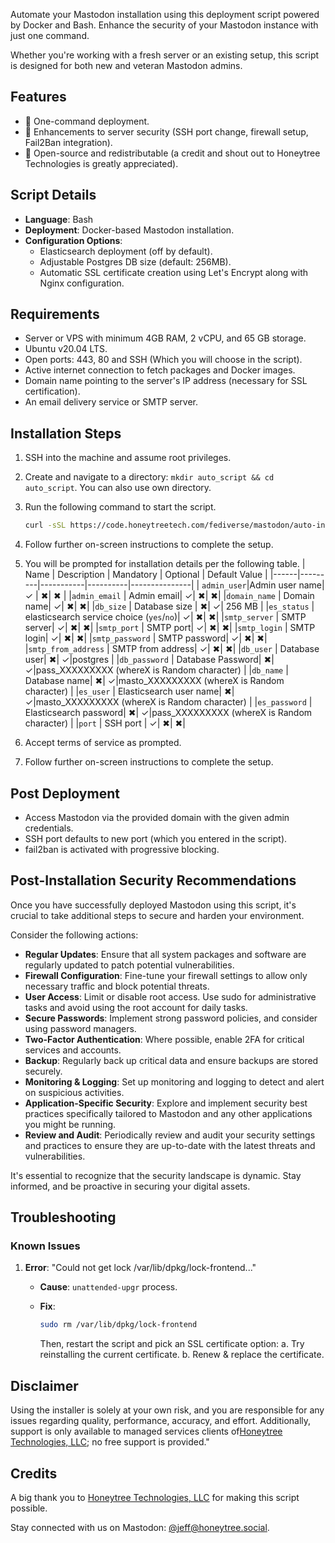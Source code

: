 Automate your Mastodon installation using this deployment script powered by Docker and Bash. Enhance the security of your Mastodon instance with just one command.

Whether you're working with a fresh server or an existing setup, this script is designed for both new and veteran Mastodon admins.

## Features

- 🚀 One-command deployment.
- 🔐 Enhancements to server security (SSH port change, firewall setup, Fail2Ban integration).
- 📘 Open-source and redistributable (a credit and shout out to Honeytree Technologies is greatly appreciated).

## Script Details

- **Language**: Bash
- **Deployment**: Docker-based Mastodon installation.
- **Configuration Options**:
  - Elasticsearch deployment (off by default).
  - Adjustable Postgres DB size (default: 256MB).
  - Automatic SSL certificate creation using Let's Encrypt along with Nginx configuration.

## Requirements

- Server or VPS with minimum 4GB RAM, 2 vCPU, and 65 GB storage.
- Ubuntu v20.04 LTS.
- Open ports:  443, 80 and SSH (Which you will choose in the script).
- Active internet connection to fetch packages and Docker images.
- Domain name pointing to the server's IP address (necessary for SSL certification).
- An email delivery service or SMTP server.

## Installation Steps

1. SSH into the machine and assume root privileges.
2. Create and navigate to a directory: `mkdir auto_script && cd auto_script`.
    You can also use own directory.
3. Run the following command to start the script.
    ```bash
    curl -sSL https://code.honeytreetech.com/fediverse/mastodon/auto-installer/masto_auto_script.sh -o ./masto_auto_script.sh && sudo chmod +x masto_auto_script.sh && ./masto_auto_script.sh
    ```
4. Follow further on-screen instructions to complete the setup.
5. You will be prompted for installation details per the following table.
    | Name | Description | Mandatory | Optional | Default Value | 
    |------|---------|-----------|----------|---------------|
    | `admin_user`|Admin user name| &checkmark; | &#10006;| &#10006; | 
    |`admin_email` | Admin email| &checkmark;| &#10006;| &#10006;|
    |`domain_name` | Domain name| &checkmark;| &#10006;| &#10006;|
    |`db_size` | Database size | &#10006;|  &checkmark;| 256 MB | 
    |`es_status` | elasticsearch service choice (`yes`/`no`)| &checkmark;| &#10006;| &#10006;|
    |`smtp_server` | SMTP server| &checkmark;| &#10006;| &#10006;|
    |`smtp_port` | SMTP port| &checkmark;| &#10006;| &#10006;|
    |`smtp_login` | SMTP login| &checkmark;| &#10006;| &#10006;|
    |`smtp_password` | SMTP password| &checkmark;| &#10006;| &#10006;|
    |`smtp_from_address` | SMTP from address| &checkmark;| &#10006;| &#10006;|
    |`db_user` | Database user| &#10006;| &checkmark;|postgres |
    |`db_password` | Database Password| &#10006;| &checkmark;|pass_XXXXXXXXX (whereX is Random character) |
    |`db_name` | Database name| &#10006;| &checkmark;|masto_XXXXXXXXX (whereX is Random character) |
    |`es_user` | Elasticsearch user name| &#10006;| &checkmark;|masto_XXXXXXXXX (whereX is Random character) |
    |`es_password` | Elasticsearch password| &#10006;| &checkmark;|pass_XXXXXXXXX (whereX is Random character) |
   |`port` | SSH port | &checkmark;| &#10006;| &#10006;|

                                
5. Accept terms of service as prompted.
6. Follow further on-screen instructions to complete the setup.

## Post Deployment

- Access Mastodon via the provided domain with the given admin credentials.
- SSH port defaults to new port (which you entered in the script).
- fail2ban is activated with progressive blocking.

## Post-Installation Security Recommendations

Once you have successfully deployed Mastodon using this script, it's crucial to take additional steps to secure and harden your environment. 

Consider the following actions:

- **Regular Updates**: Ensure that all system packages and software are regularly updated to patch potential vulnerabilities.
- **Firewall Configuration**: Fine-tune your firewall settings to allow only necessary traffic and block potential threats.
- **User Access**: Limit or disable root access. Use sudo for administrative tasks and avoid using the root account for daily tasks.
- **Secure Passwords**: Implement strong password policies, and consider using password managers.
- **Two-Factor Authentication**: Where possible, enable 2FA for critical services and accounts.
- **Backup**: Regularly back up critical data and ensure backups are stored securely.
- **Monitoring & Logging**: Set up monitoring and logging to detect and alert on suspicious activities.
- **Application-Specific Security**: Explore and implement security best practices specifically tailored to Mastodon and any other applications you might be running.
- **Review and Audit**: Periodically review and audit your security settings and practices to ensure they are up-to-date with the latest threats and vulnerabilities.

It's essential to recognize that the security landscape is dynamic. Stay informed, and be proactive in securing your digital assets.

## Troubleshooting
### Known Issues

1. **Error**: "Could not get lock /var/lib/dpkg/lock-frontend..."
   - **Cause**: `unattended-upgr` process.
   - **Fix**:

     ```bash
     sudo rm /var/lib/dpkg/lock-frontend
     ```
     Then, restart the script and pick an SSL certificate option:
     a. Try reinstalling the current certificate.
     b. Renew & replace the certificate.

## Disclaimer
Using the installer is solely at your own risk, and you are responsible for any issues regarding quality, performance, accuracy, and effort. Additionally, support is only available to managed services clients of[Honeytree Technologies, LLC](https://honeytreetech.com); no free support is provided."

## Credits

A big thank you to [Honeytree Technologies, LLC](https://honeytreetech.com) for making this script possible.

Stay connected with us on Mastodon: [@jeff@honeytree.social](https://honeytree.social/@jeff).
